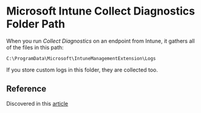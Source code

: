 # Microsoft Intune Collect Diagnostics Folder Path

When you run _Collect Diagnostics_ on an endpoint from Intune, it gathers all of the files in this path:

`C:\ProgramData\Microsoft\IntuneManagementExtension\Logs`

If you store custom logs in this folder, they are collected too.

## Reference

Discovered in this [article](https://www.getrubix.com/blog/powershell-best-practices-for-intune-logging)
